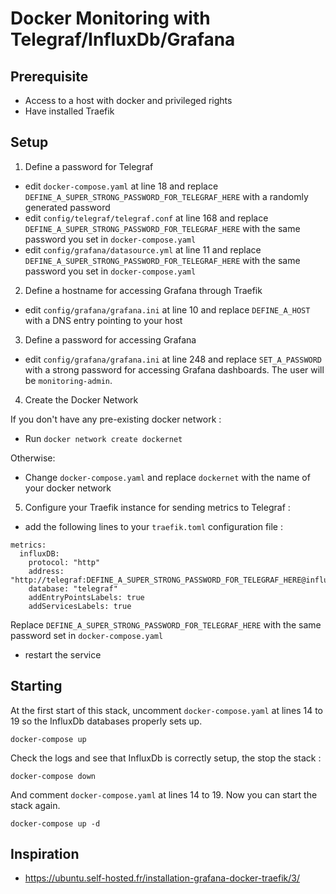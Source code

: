 # Docker Monitoring with Telegraf/InfluxDb/Grafana

## Prerequisite

- Access to a host with docker and privileged rights
- Have installed Traefik

## Setup

1. Define a password for Telegraf

- edit `docker-compose.yaml` at line 18 and replace `DEFINE_A_SUPER_STRONG_PASSWORD_FOR_TELEGRAF_HERE` with a randomly generated password
- edit `config/telegraf/telegraf.conf` at line 168 and replace `DEFINE_A_SUPER_STRONG_PASSWORD_FOR_TELEGRAF_HERE` with the same password you set in `docker-compose.yaml`
- edit `config/grafana/datasource.yml` at line 11 and replace `DEFINE_A_SUPER_STRONG_PASSWORD_FOR_TELEGRAF_HERE` with the same password you set in `docker-compose.yaml`

2. Define a hostname for accessing Grafana through Traefik

- edit `config/grafana/grafana.ini` at line 10 and replace `DEFINE_A_HOST` with a DNS entry pointing to your host

3. Define a password for accessing Grafana

- edit `config/grafana/grafana.ini` at line 248 and replace `SET_A_PASSWORD` with a strong password for accessing Grafana dashboards. The user will be `monitoring-admin`.

4. Create the Docker Network

If you don't have any pre-existing docker network :
 - Run `docker network create dockernet`

Otherwise:
 - Change `docker-compose.yaml` and replace `dockernet` with the name of your docker network

5. Configure your Traefik instance for sending metrics to Telegraf :

- add the following lines to your `traefik.toml` configuration file :

```
metrics:
  influxDB:
    protocol: "http"
    address: "http://telegraf:DEFINE_A_SUPER_STRONG_PASSWORD_FOR_TELEGRAF_HERE@influxdb:8086"
    database: "telegraf"
    addEntryPointsLabels: true
    addServicesLabels: true
```

Replace `DEFINE_A_SUPER_STRONG_PASSWORD_FOR_TELEGRAF_HERE` with the same password set in `docker-compose.yaml`

- restart the service

## Starting

At the first start of this stack, uncomment `docker-compose.yaml` at lines 14 to 19 so the InfluxDb databases properly sets up.

`docker-compose up`

Check the logs and see that InfluxDb is correctly setup, the stop the stack :

`docker-compose down`

And comment `docker-compose.yaml` at lines 14 to 19. Now you can start the stack again.

`docker-compose up -d`

## Inspiration

 - https://ubuntu.self-hosted.fr/installation-grafana-docker-traefik/3/
